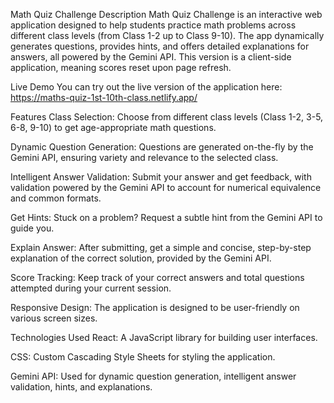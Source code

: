 Math Quiz Challenge
Description
Math Quiz Challenge is an interactive web application designed to help students practice math problems across different class levels (from Class 1-2 up to Class 9-10). The app dynamically generates questions, provides hints, and offers detailed explanations for answers, all powered by the Gemini API. This version is a client-side application, meaning scores reset upon page refresh.

Live Demo
You can try out the live version of the application here:
https://maths-quiz-1st-10th-class.netlify.app/

Features
Class Selection: Choose from different class levels (Class 1-2, 3-5, 6-8, 9-10) to get age-appropriate math questions.

Dynamic Question Generation: Questions are generated on-the-fly by the Gemini API, ensuring variety and relevance to the selected class.

Intelligent Answer Validation: Submit your answer and get feedback, with validation powered by the Gemini API to account for numerical equivalence and common formats.

Get Hints: Stuck on a problem? Request a subtle hint from the Gemini API to guide you.

Explain Answer: After submitting, get a simple and concise, step-by-step explanation of the correct solution, provided by the Gemini API.

Score Tracking: Keep track of your correct answers and total questions attempted during your current session.

Responsive Design: The application is designed to be user-friendly on various screen sizes.


Technologies Used
React: A JavaScript library for building user interfaces.

CSS: Custom Cascading Style Sheets for styling the application.

Gemini API: Used for dynamic question generation, intelligent answer validation, hints, and explanations.
